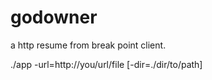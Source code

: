 # godowner
a http resume from break point client.

./app -url=http://you/url/file [-dir=./dir/to/path]